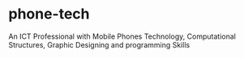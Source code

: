 # phone-tech
An ICT Professional with Mobile Phones Technology, Computational Structures, Graphic Designing and programming Skills
